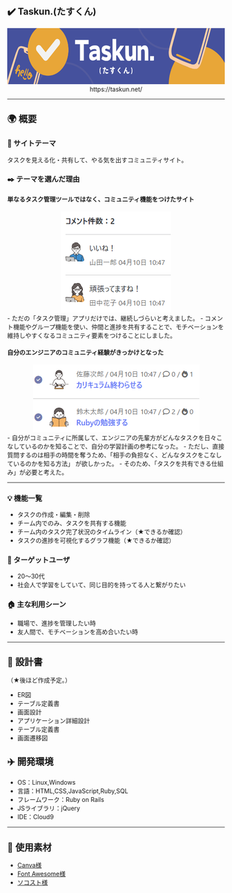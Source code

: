 ## :heavy_check_mark: Taskun.(たすくん)
<div align="center">
    <img width="640" height="130" src="app\assets\images\Taskun.png">
    https://taskun.net/
</div>

---

## :earth_africa: 概要
### :memo: サイトテーマ
タスクを見える化・共有して、やる気を出すコミュニティサイト。

### :black_nib: テーマを選んだ理由

#### 単なるタスク管理ツールではなく、コミュニティ機能をつけたサイト
<div align="center">
    <img width="254" height="234" src="app\assets\images\comment.png">
</div>
- ただの「タスク管理」アプリだけでは、継続しづらいと考えました。
- コメント機能やグループ機能を使い、仲間と進捗を共有することで、モチベーションを維持しやすくなるコミュニティ要素をつけることにしました。

#### 自分のエンジニアのコミュニティ経験がきっかけとなった
<div align="center">
    <img width="385" height="156" src="app\assets\images\task.png">
</div>
- 自分がコミュニティに所属して、エンジニアの先輩方がどんなタスクを日々こなしているのかを知ることで、自分の学習計画の参考になった。
- ただし、直接質問するのは相手の時間を奪うため、「相手の負担なく、どんなタスクをこなしているのかを知る方法」 が欲しかった。
- そのため、「タスクを共有できる仕組み」が必要と考えた。

---

### :bulb: 機能一覧
- タスクの作成・編集・削除
- チーム内でのみ、タスクを共有する機能
- チーム内のタスク完了状況のタイムライン（★できるか確認）
- タスクの進捗を可視化するグラフ機能（★できるか確認）

### :frowning_person: ターゲットユーザ
- 20～30代
- 社会人で学習をしていて、同じ目的を持ってる人と繋がりたい

### :house: 主な利用シーン
- 職場で、進捗を管理したい時
- 友人間で、モチベーションを高め合いたい時

---

## :compass: 設計書
（★後ほど作成予定。）

- ER図
- テーブル定義書
- 画面設計
- アプリケーション詳細設計
- テーブル定義書
- 画面遷移図

## :airplane: 開発環境
- OS：Linux,Windows
- 言語：HTML,CSS,JavaScript,Ruby,SQL
- フレームワーク：Ruby on Rails
- JSライブラリ：jQuery
- IDE：Cloud9

---

## :ribbon: 使用素材
- [Canva様](https://www.canva.com/ja_jp/help/using-canva-to-create-products-for-sale/#commercial-use)
- [Font Awesome様](https://fontawesome.com/)
- [ソコスト様](https://soco-st.com/)
<!-- - 外部サービスの画像素材・音声素材を使用した場合は、必ずサービス名とURLを明記してください。 -->
<!-- - アプリケーションの実装に使用したgem/bootstrapのリファレンスなどの記載は不要です。 -->
<!-- - 使用しない場合は、使用素材の項目をREADMEから削除してください。 -->
<!-- - 架空の団体・題材を前提にポートフォリオを制作する場合、下記のテンプレートを当項目内に記載しましょう。 -->
<!-- 【テンプレート】 -->
<!-- 著作権を考慮し、架空のデータを扱う予定です。 -->
<!-- なお今後、実在するデータを利用する際には、事前に著作権保持者と契約を結んだ上で利用します。 -->
